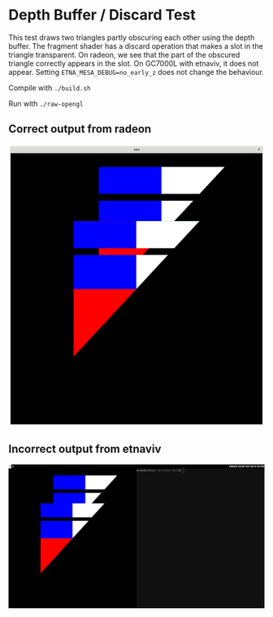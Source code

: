 # Depth Buffer / Discard Test

This test draws two triangles partly obscuring each other using the depth buffer. The fragment shader has a discard operation that makes a slot in the triangle transparent. On radeon, we see that the part of the obscured triangle correctly appears in the slot. On GC7000L with etnaviv, it does not appear. Setting ```ETNA_MESA_DEBUG=no_early_z``` does not change the behaviour.

Compile with ```./build.sh```

Run with ```./raw-opengl```

## Correct output from radeon

![radeon](images/correct-radeon.png)

## Incorrect output from etnaviv

![etnaviv gc7000l](images/incorrect-etnaviv.png)
